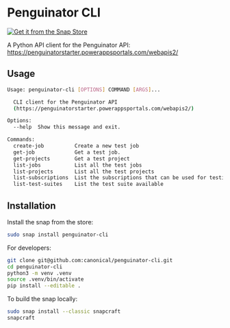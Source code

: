 # Penguinator CLI

[![Get it from the Snap Store](https://snapcraft.io/static/images/badges/en/snap-store-black.svg)](https://snapcraft.io/penguinator-cli)

A Python API client for the Penguinator API: https://penguinatorstarter.powerappsportals.com/webapis2/

## Usage

```bash
Usage: penguinator-cli [OPTIONS] COMMAND [ARGS]...

  CLI client for the Penguinator API
  (https://penguinatorstarter.powerappsportals.com/webapis2/)

Options:
  --help  Show this message and exit.

Commands:
  create-job          Create a new test job
  get-job             Get a test job.
  get-projects        Get a test project
  list-jobs           List all the test jobs
  list-projects       List all the test projects
  list-subscriptions  List the subscriptions that can be used for testing
  list-test-suites    List the test suite available
```

## Installation

Install the snap from the store:

```bash
sudo snap install penguinator-cli
```

For developers:

```bash
git clone git@github.com:canonical/penguinator-cli.git
cd penguinator-cli
python3 -m venv .venv
source .venv/bin/activate
pip install --editable .
```

To build the snap locally:

```bash
sudo snap install --classic snapcraft
snapcraft
```

